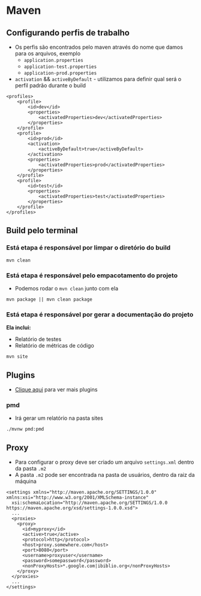 # Maven 
## Configurando perfis de trabalho
- Os perfis são encontrados pelo maven através do nome que damos para os arquivos, exemplo
  - `application.properties`
  - `application-test.properties`
  - `application-prod.properties`
- `activation` && `activeByDefault` - utilizamos para definir qual será o perfil padrão durante o build
```
<profiles>
    <profile>
	    <id>dev</id>
	    <properties>
	        <activatedProperties>dev</activatedProperties>
	    </properties>
    </profile>
    <profile>
        <id>prod</id>
        <activation>
            <activeByDefault>true</activeByDefault>
        </activation>
        <properties>
            <activatedProperties>prod</activatedProperties>
        </properties>
    </profile>
    <profile>
        <id>test</id>
        <properties>
            <activatedProperties>test</activatedProperties>
        </properties>
    </profile>
</profiles>
```

## Build pelo terminal

### Está etapa é responsável por limpar o diretório do build
```
mvn clean
```

### Está etapa é responsável pelo empacotamento do projeto
- Podemos rodar o `mvn clean` junto com ela
```
mvn package || mvn clean package
```

### Está etapa é responsável por gerar a documentação do projeto
**Ela inclui:**
- Relatório de testes
- Relatório de métricas de código

```
mvn site
```

## Plugins
- <a href="https://maven.apache.org/plugins/index.html">Clique aqui</a> para ver mais plugins

### pmd
- Irá gerar um relatório na pasta sites
```
./mvnw pmd:pmd
```

## Proxy
- Para configurar o proxy deve ser criado um arquivo `settings.xml` dentro da pasta `.m2`
- A pasta `.m2` pode ser encontrada na pasta de usuários, dentro da raiz da máquina
```
<settings xmlns="http://maven.apache.org/SETTINGS/1.0.0" xmlns:xsi="http://www.w3.org/2001/XMLSchema-instance"
  xsi:schemaLocation="http://maven.apache.org/SETTINGS/1.0.0 https://maven.apache.org/xsd/settings-1.0.0.xsd">
  ...
  <proxies>
    <proxy>
      <id>myproxy</id>
      <active>true</active>
      <protocol>http</protocol>
      <host>proxy.somewhere.com</host>
      <port>8080</port>
      <username>proxyuser</username>
      <password>somepassword</password>
      <nonProxyHosts>*.google.com|ibiblio.org</nonProxyHosts>
    </proxy>
  </proxies>
  ...
</settings>
```

